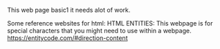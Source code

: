 This web page basic1 it needs alot of work. 

Some reference websites for html:
HTML ENTITIES: This webpage is for special characters that you might need to use within a webpage. https://entitycode.com/#direction-content